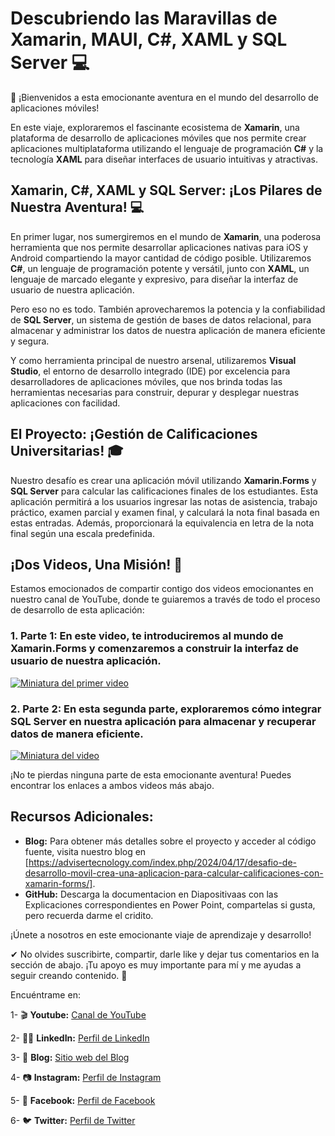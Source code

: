 # Descubriendo las Maravillas de Xamarin, MAUI, C#, XAML y SQL Server 💻

🚀 ¡Bienvenidos a esta emocionante aventura en el mundo del desarrollo de aplicaciones móviles!

En este viaje, exploraremos el fascinante ecosistema de **Xamarin**, una plataforma de desarrollo de aplicaciones móviles que nos permite crear aplicaciones multiplataforma utilizando el lenguaje de programación **C#** y la tecnología **XAML** para diseñar interfaces de usuario intuitivas y atractivas.

## Xamarin, C#, XAML y SQL Server: ¡Los Pilares de Nuestra Aventura! 💻

En primer lugar, nos sumergiremos en el mundo de **Xamarin**, una poderosa herramienta que nos permite desarrollar aplicaciones nativas para iOS y Android compartiendo la mayor cantidad de código posible. Utilizaremos **C#**, un lenguaje de programación potente y versátil, junto con **XAML**, un lenguaje de marcado elegante y expresivo, para diseñar la interfaz de usuario de nuestra aplicación.

Pero eso no es todo. También aprovecharemos la potencia y la confiabilidad de **SQL Server**, un sistema de gestión de bases de datos relacional, para almacenar y administrar los datos de nuestra aplicación de manera eficiente y segura.

Y como herramienta principal de nuestro arsenal, utilizaremos **Visual Studio**, el entorno de desarrollo integrado (IDE) por excelencia para desarrolladores de aplicaciones móviles, que nos brinda todas las herramientas necesarias para construir, depurar y desplegar nuestras aplicaciones con facilidad.

## El Proyecto: ¡Gestión de Calificaciones Universitarias! 🎓

Nuestro desafío es crear una aplicación móvil utilizando **Xamarin.Forms** y **SQL Server** para calcular las calificaciones finales de los estudiantes. Esta aplicación permitirá a los usuarios ingresar las notas de asistencia, trabajo práctico, examen parcial y examen final, y calculará la nota final basada en estas entradas. Además, proporcionará la equivalencia en letra de la nota final según una escala predefinida.

## ¡Dos Videos, Una Misión! 🎥

Estamos emocionados de compartir contigo dos videos emocionantes en nuestro canal de YouTube, donde te guiaremos a través de todo el proceso de desarrollo de esta aplicación:

### 1. **Parte 1:** En este video, te introduciremos al mundo de Xamarin.Forms y comenzaremos a construir la interfaz de usuario de nuestra aplicación.

[![Miniatura del primer video](https://img.youtube.com/vi/yRtd37Am_24/maxresdefault.jpg)](https://www.youtube.com/watch?v=yRtd37Am_24)


### 2. **Parte 2:** En esta segunda parte, exploraremos cómo integrar SQL Server en nuestra aplicación para almacenar y recuperar datos de manera eficiente.

[![Miniatura del video](https://img.youtube.com/vi/uUC7ncDlagA/maxresdefault.jpg)](https://www.youtube.com/watch?v=uUC7ncDlagA)

¡No te pierdas ninguna parte de esta emocionante aventura! Puedes encontrar los enlaces a ambos videos más abajo.

## Recursos Adicionales:

- **Blog:** Para obtener más detalles sobre el proyecto y acceder al código fuente, visita nuestro blog en [https://advisertecnology.com/index.php/2024/04/17/desafio-de-desarrollo-movil-crea-una-aplicacion-para-calcular-calificaciones-con-xamarin-forms/].
- **GitHub:** Descarga la documentacion en Diapositivaas con las Explicaciones correspondientes en Power Point, compartelas si gusta, pero recuerda darme el cridito.

¡Únete a nosotros en este emocionante viaje de aprendizaje y desarrollo!

✔ No olvides suscribirte, compartir, darle like y dejar tus comentarios en la sección de abajo. ¡Tu apoyo es muy importante para mí y me ayudas a seguir creando contenido. 💚

Encuéntrame en:

1- 🎬 **Youtube:** [Canal de YouTube](https://www.youtube.com/@JuancitoPenaV)

2- 👨‍💼 **LinkedIn:** [Perfil de LinkedIn](https://www.linkedin.com/in/juancitope%C3%B1a/)

3- 📰 **Blog:** [Sitio web del Blog](https://advisertecnology.com/)

4- 📷 **Instagram:** [Perfil de Instagram](https://www.instagram.com/juancito.pena.v/)

5- 📑 **Facebook:** [Perfil de Facebook](https://www.facebook.com/juancito.p.v)

6- 🐦 **Twitter:** [Perfil de Twitter](https://twitter.com/JuancitoPenaV)


